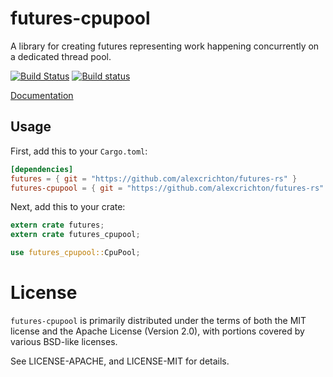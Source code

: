 # futures-cpupool

A library for creating futures representing work happening concurrently on a
dedicated thread pool.

[![Build Status](https://travis-ci.org/alexcrichton/futures-rs.svg?branch=master)](https://travis-ci.org/alexcrichton/futures-rs)
[![Build status](https://ci.appveyor.com/api/projects/status/yl5w3ittk4kggfsh?svg=true)](https://ci.appveyor.com/project/alexcrichton/futures-rs)

[Documentation](http://alexcrichton.com/futures-rs/futures_cpupool)

## Usage

First, add this to your `Cargo.toml`:

```toml
[dependencies]
futures = { git = "https://github.com/alexcrichton/futures-rs" }
futures-cpupool = { git = "https://github.com/alexcrichton/futures-rs" }
```

Next, add this to your crate:

```rust
extern crate futures;
extern crate futures_cpupool;

use futures_cpupool::CpuPool;
```

# License

`futures-cpupool` is primarily distributed under the terms of both the MIT
license and the Apache License (Version 2.0), with portions covered by various
BSD-like licenses.

See LICENSE-APACHE, and LICENSE-MIT for details.
